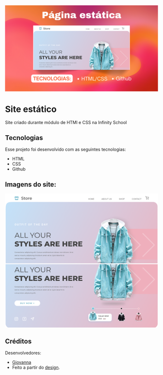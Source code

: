 ![](/images/capa.png "Capa.")

# Site estático
Site criado durante módulo de HTMl e CSS na Infinity School

## Tecnologias
Esse projeto foi desenvolvido com as seguintes tecnologias:
- HTML
- CSS
- Github

## Imagens do site:
![](/images/1.png "Print.")
![](/images/2.png "Print.")

## Créditos
Desenvolvedores:
- [Giovanna](https://github.com/giovannamwt)
- Feito a partir do [design](https://www.figma.com/file/NsX0cg85LH6Uv8OMeEjQv4/Fashion-Store-Landing-Page-Design-(Community)?type=design&node-id=1-2&mode=design&t=Gc8bb7bSAefLDjdy-0).
